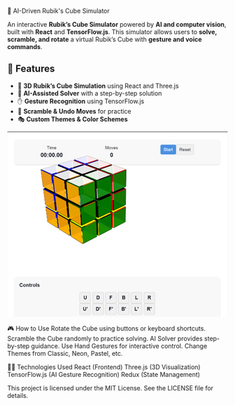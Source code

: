 🧠 AI-Driven Rubik's Cube Simulator

An interactive **Rubik’s Cube Simulator** powered by **AI and computer vision**, built with **React** and **TensorFlow.js**. This simulator allows users to **solve, scramble, and rotate** a virtual Rubik’s Cube with **gesture and voice commands**. 

## 🚀 Features
- 🎨 **3D Rubik’s Cube Simulation** using React and Three.js  
- 🤖 **AI-Assisted Solver** with a step-by-step solution    
- ✋ **Gesture Recognition** using TensorFlow.js  
- 🔀 **Scramble & Undo Moves** for practice  
- 🎭 **Custom Themes & Color Schemes**

![image alt](https://raw.githubusercontent.com/Khushi11295/Ai-Rubics/e9bf4dd9d41269f5d0791fbb0adf3a7cf5de8e92/Screenshot%202025-03-20%20234319.png)

🎮 How to Use
Rotate the Cube using buttons or keyboard shortcuts.
Scramble the Cube randomly to practice solving.
AI Solver provides step-by-step guidance.
Use Hand Gestures for interactive control.
Change Themes from Classic, Neon, Pastel, etc.

🧑‍💻 Technologies Used
React (Frontend)
Three.js (3D Visualization)
TensorFlow.js (AI Gesture Recognition)
Redux (State Management) 

This project is licensed under the MIT License. See the LICENSE file for details.
